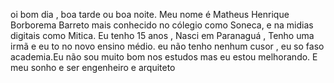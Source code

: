 oi bom dia , boa tarde ou boa noite.
Meu nome é Matheus Henrique Borborema Barreto mais conhecido no cólegio como Soneca, e na midias digitais como Mitica.
Eu tenho 15 anos , Nasci em Paranaguá , Tenho uma irmã e eu to no novo ensino médio.
eu não  tenho nenhum cusor , eu so faso academia.Eu não sou muito bom nos estudos mas eu estou melhorando.
E meu sonho e ser engenheiro e arquiteto
